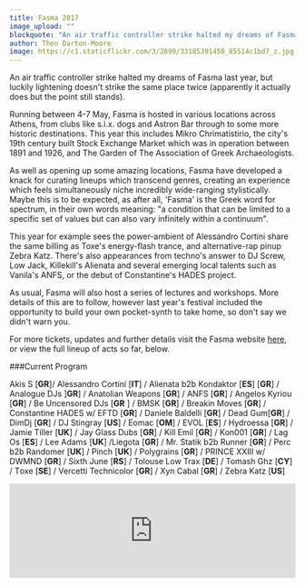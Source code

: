 ```yaml
---
title: Fasma 2017
image_upload: ""
blockquote: "An air traffic controller strike halted my dreams of Fasma last year, but luckily lightening doesn't strike the same place twice (apparently weather experts will tell you it actually does but the point still stands)."
author: Theo Darton-Moore
image: https://c1.staticflickr.com/3/2899/33185391450_85514c1bd7_z.jpg
---
```

An air traffic controller strike halted my dreams of Fasma last year, but luckily lightening doesn't strike the same place twice (apparently it actually does but the point still stands). 

Running between 4-7 May, Fasma is hosted in various locations across Athens, from clubs like s.i.x. dogs and Astron Bar through to some more historic destinations. This year this includes Mikro Chrimatistirio, the city's 19th century built Stock Exchange Market which was in operation between 1891 and 1926, and The Garden of The Association of Greek Archaeologists.

As well as opening up some amazing locations, Fasma have developed a knack for curating lineups which transcend genres, creating an experience which feels simultaneously niche incredibly wide-ranging stylistically. Maybe this is to be expected, as after all, 'Fasma' is the Greek word for spectrum, in their own words meaning: "a condition that can be limited to a specific set of values but can also vary infinitely within a continuum".   

This year for example sees the power-ambient of Alessandro Cortini share the same billing as Toxe's energy-flash trance, and alternative-rap pinup Zebra Katz. There's also appearances from techno's answer to DJ Screw, Low Jack, Killekill's Alienata and several emerging local talents such as Vanila's ANFS, or the debut of Constantine's HADES project.

As usual, Fasma will also host a series of lectures and workshops. More details of this are to follow, however last year's festival included the opportunity to build your own pocket-synth to take home, so don't say we didn't warn you. 

For more tickets, updates and further details visit the Fasma website [here](https://fasmafestival.com/), or view the full lineup of acts so far, below.

###Current Program


Akis S [**GR**]/ Alessandro Cortini [**IT**] / Alienata b2b Kondaktor [**ES**] [**GR**] / Analogue DJs ]**GR**] / Anatolian Weapons [**GR**] / ANFS [**GR**] / Angelos Kyriou [**GR**] / Be Uncensored DJs [**GR** ] / BMSK [**GR**] / Breakin Moves [**GR**] / Constantine HADES w/ EFTD [**GR**] / Daniele Baldelli [**GR**] / Dead Gum[**GR**] /  DimDj [**GR**] / DJ Stingray [**US**] / Eomac [**OM**] / EVOL [**ES**] / Hydroessa [**GR**] / Jamie Tiller [**UK**] / Jay Glass Dubs [**GR**] / Kill Emil [**GR**] / Kon001 [**GR**] / Lag Os [**ES**] / Lee Adams [**UK**] /Liegota [**GR**] / Mr. Statik b2b Runner [**GR**] / Perc b2b Randomer [**UK**] / Pinch [**UK**] / Polygrains [**GR**] / PRINCE XXIII w/ DWMND [**GR**] / Sixth June [**RS**] / Tolouse Low Trax [**DE**] / Tomash Ghz [**CY**] / Τoxe [**SE**] / Vercetti Technicolor [**GR**] / Xyn Cabal [**GR**] / Zebra Katz [**US**]

<iframe width="100%" height="166" scrolling="no" frameborder="no" src="https://w.soundcloud.com/player/?url=https%3A//api.soundcloud.com/tracks/300348797&color=ff5500&auto_play=false&hide_related=false&show_comments=true&show_user=true&show_reposts=false"></iframe>